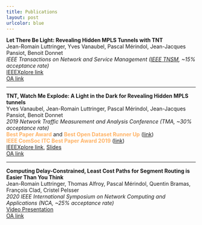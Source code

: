 ```yaml
---
title: Publications
layout: post
urlcolor: blue
--- 
```


<span class="anchor" id="publication"></span> 

**Let There Be Light: Revealing Hidden MPLS Tunnels with TNT**  
Jean-Romain Luttringer, Yves Vanaubel, Pascal Mérindol, Jean-Jacques Pansiot, Benoit Donnet   
*IEEE Transactions on Network and Service Management ([IEEE TNSM](https://ieeexplore.ieee.org/document/8943176), ~15% acceptance rate)*    
[IEEEXplore link](https://ieeexplore.ieee.org/document/8943176)  
[OA link](https://hal.archives-ouvertes.fr/hal-02993507/document) 

---

**TNT, Watch Me Explode: A Light in the Dark for Revealing Hidden MPLS tunnels**  
Yves Vanaubel, Jean-Romain Luttringer, Pascal Mérindol, Jean-Jacques Pansiot, Benoit Donnet  
*2019 Network Traffic Measurement and Analysis Conference (TMA, ~30% acceptance rate)*     
<span style="color:#FFB366">
**Best Paper Award**</span>  and <span style="color:#FFB366">
**Best Open Dataset Runner Up**</span> ([link](https://tma.ifip.org/2019/awards/))  
<span style="color:#FFB366">
 **IEEE ComSoc ITC Best Paper Award 2019** </span> ([link](https://itc.committees.comsoc.org/awards/))  
[IEEEXplore link](https://ieeexplore.ieee.org/document/8784525), [Slides](https://drive.google.com/open?id=1_jedHe11BJ5BXX8b6PEQ5zMcTI6UAKxt)  
[OA link](https://hal.archives-ouvertes.fr/hal-02993441/document)

---

**Computing Delay-Constrained, Least Cost Paths for Segment Routing is Easier Than You Think**   
Jean-Romain Luttringer, Thomas Alfroy, Pascal Mérindol, Quentin Bramas, François Clad, Cristel Pelsser   
*2020 IEEE International Symposium on Network Computing and Applications (NCA, ~25% acceptance rate)*   
[Video Presentation](https://youtu.be/U1Aa0151D_k)     
[OA link](https://hal.archives-ouvertes.fr/hal-02993545/document)   

